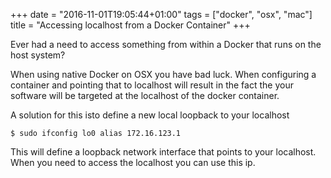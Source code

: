 +++
date = "2016-11-01T19:05:44+01:00"
tags = ["docker", "osx", "mac"]
title = "Accessing localhost from a Docker Container"
+++

Ever had a need to access something from within a Docker that runs on the host system?

When using native Docker on OSX you have bad luck. When configuring a container and pointing
that to localhost will result in the fact the your software will be targeted at the localhost
of the docker container.

A solution for this isto define a new local loopback to your localhost

```shell
$ sudo ifconfig lo0 alias 172.16.123.1
```

This will define a loopback network interface that points to your localhost.
When you need to access the localhost you can use this ip.
